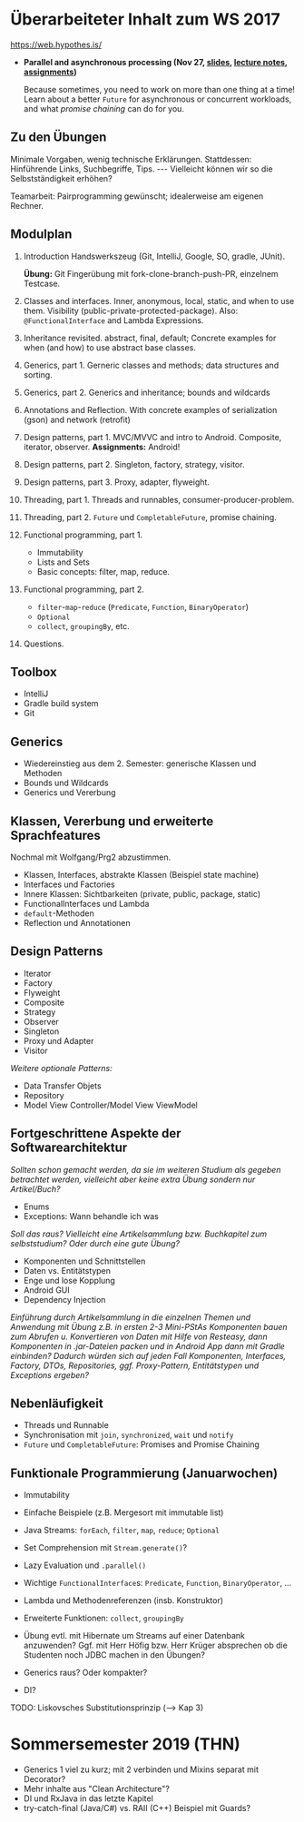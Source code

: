 # Überarbeiteter Inhalt zum WS 2017

https://web.hypothes.is/



- **Parallel and asynchronous processing (Nov 27, [slides](/14s-parallel-async/), [lecture notes](/14ln-parallel-async/), [assignments](https://github.com/ohm-softa/11-futures-cli))**

	Because sometimes, you need to work on more than one thing at a time!
	Learn about a better `Future` for asynchronous or concurrent workloads, and what _promise chaining_ can do for you.

## Zu den Übungen
Minimale Vorgaben, wenig technische Erklärungen. Stattdessen: Hinführende Links, Suchbegriffe, Tips. --- Vielleicht können wir so die Selbstständigkeit erhöhen?

Teamarbeit: Pairprogramming gewünscht; idealerweise am eigenen Rechner.

## Modulplan
1. Introduction
	Handswerkszeug (Git, IntelliJ, Google, SO, gradle, JUnit).

	**Übung:** Git Fingerübung mit fork-clone-branch-push-PR, einzelnem Testcase.
2. Classes and interfaces.
	Inner, anonymous, local, static, and when to use them.
	Visibility (public-private-protected-package).
	Also: `@FunctionalInterface` and Lambda Expressions.
3. Inheritance revisited.
	abstract, final, default; Concrete examples for when (and how) to use abstract base classes.
4. Generics, part 1.
	Gerneric classes and methods; data structures and sorting.
5. Generics, part 2.
	Generics and inheritance; bounds and wildcards
6. Annotations and Reflection.
	With concrete examples of serialization (gson) and network (retrofit)
7. Design patterns, part 1.
	MVC/MVVC and intro to Android.
	Composite, iterator, observer.
	**Assignments:** Android!
8. Design patterns, part 2.
	Singleton, factory, strategy, visitor.
9. Design patterns, part 3.
	Proxy, adapter, flyweight.
10. Threading, part 1.
	Threads and runnables, consumer-producer-problem.
11. Threading, part 2.
	`Future` und `CompletableFuture`, promise chaining.
12. Functional programming, part 1.
	- Immutability
	- Lists and Sets
	- Basic concepts: filter, map, reduce.
13. Functional programming, part 2.
	- `filter`-`map`-`reduce` (`Predicate`, `Function`, `BinaryOperator`)
	- `Optional`
	- `collect`, `groupingBy`, etc.
14. Questions.


## Toolbox
- IntelliJ
- Gradle build system
- Git

## Generics
- Wiedereinstieg aus dem 2. Semester: generische Klassen und Methoden
- Bounds und Wildcards
- Generics und Vererbung

## Klassen, Vererbung und erweiterte Sprachfeatures
Nochmal mit Wolfgang/Prg2 abzustimmen.
- Klassen, Interfaces, abstrakte Klassen (Beispiel state machine)
- Interfaces und Factories
- Innere Klassen: Sichtbarkeiten (private, public, package, static)
- FunctionalInterfaces und Lambda
- `default`-Methoden
- Reflection und Annotationen

## Design Patterns
- Iterator
- Factory
- Flyweight
- Composite
- Strategy
- Observer
- Singleton
- Proxy und Adapter
- Visitor

_Weitere optionale Patterns:_

- Data Transfer Objets
- Repository
- Model View Controller/Model View ViewModel

## Fortgeschrittene Aspekte der Softwarearchitektur

_Sollten schon gemacht werden, da sie im weiteren Studium als gegeben betrachtet werden, vielleicht aber keine extra Übung sondern nur Artikel/Buch?_

- Enums
- Exceptions: Wann behandle ich was

_Soll das raus? Vielleicht eine Artikelsammlung bzw. Buchkapitel zum selbststudium? Oder durch eine gute Übung?_
- Komponenten und Schnittstellen
- Daten vs. Entitätstypen
- Enge und lose Kopplung
- Android GUI
- Dependency Injection

_Einführung durch Artikelsammlung in die einzelnen Themen und Anwendung mit Übung z.B. in ersten 2-3 Mini-PStAs Komponenten bauen zum Abrufen u. Konvertieren von Daten mit Hilfe von Resteasy, dann Komponenten in .jar-Dateien packen und in Android App dann mit Gradle einbinden? Dadurch würden sich auf jeden Fall Komponenten, Interfaces, Factory, DTOs, Repositories, ggf. Proxy-Pattern, Entitätstypen und Exceptions ergeben?_

## Nebenläufigkeit
- Threads und Runnable
- Synchronisation mit `join`, `synchronized`, `wait` und `notify`
- `Future` und `CompletableFuture`: Promises and Promise Chaining


## Funktionale Programmierung (Januarwochen)
- Immutability
- Einfache Beispiele (z.B. Mergesort mit immutable list)
- Java Streams: `forEach`, `filter`, `map`, `reduce`; `Optional`
- Set Comprehension mit `Stream.generate()`?
- Lazy Evaluation und `.parallel()`
- Wichtige `FunctionalInterface`s: `Predicate`, `Function`, `BinaryOperator`, ...
- Lambda und Methodenreferenzen (insb. Konstruktor)
- Erweiterte Funktionen: `collect`, `groupingBy`
- Übung evtl. mit Hibernate um Streams auf einer Datenbank anzuwenden? Ggf. mit Herr Höfig bzw. Herr Krüger absprechen ob die Studenten noch JDBC machen in den Übungen?


- Generics raus? Oder kompakter?
- DI?


TODO: Liskovsches Substitutionsprinzip (--> Kap 3)


# Sommersemester 2019 (THN)

- Generics 1 viel zu kurz; mit 2 verbinden und Mixins separat mit Decorator?
- Mehr inhalte aus "Clean Architecture"?
- DI und RxJava in das letzte Kapitel
- try-catch-final (Java/C#) vs. RAII (C++) Beispiel mit Guards?
